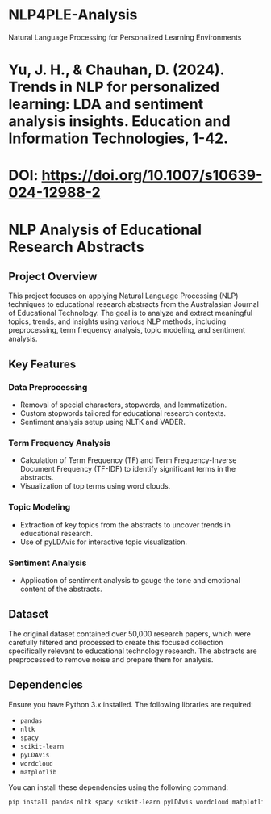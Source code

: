 # NLP4PLE-Analysis
Natural Language Processing for Personalized Learning Environments

# Yu, J. H., & Chauhan, D. (2024). Trends in NLP for personalized learning: LDA and sentiment analysis insights. Education and Information Technologies, 1-42.
# DOI: https://doi.org/10.1007/s10639-024-12988-2

# NLP Analysis of Educational Research Abstracts

## Project Overview
This project focuses on applying Natural Language Processing (NLP) techniques to educational research abstracts from the Australasian Journal of Educational Technology. The goal is to analyze and extract meaningful topics, trends, and insights using various NLP methods, including preprocessing, term frequency analysis, topic modeling, and sentiment analysis.

## Key Features
### Data Preprocessing
- Removal of special characters, stopwords, and lemmatization.
- Custom stopwords tailored for educational research contexts.
- Sentiment analysis setup using NLTK and VADER.

### Term Frequency Analysis
- Calculation of Term Frequency (TF) and Term Frequency-Inverse Document Frequency (TF-IDF) to identify significant terms in the abstracts.
- Visualization of top terms using word clouds.

### Topic Modeling
- Extraction of key topics from the abstracts to uncover trends in educational research.
- Use of pyLDAvis for interactive topic visualization.

### Sentiment Analysis
- Application of sentiment analysis to gauge the tone and emotional content of the abstracts.

## Dataset
The original dataset contained over 50,000 research papers, which were carefully filtered and processed to create this focused collection specifically relevant to educational technology research.
The abstracts are preprocessed to remove noise and prepare them for analysis.

## Dependencies
Ensure you have Python 3.x installed. The following libraries are required:
- `pandas`
- `nltk`
- `spacy`
- `scikit-learn`
- `pyLDAvis`
- `wordcloud`
- `matplotlib`

You can install these dependencies using the following command:
```sh
pip install pandas nltk spacy scikit-learn pyLDAvis wordcloud matplotlib
